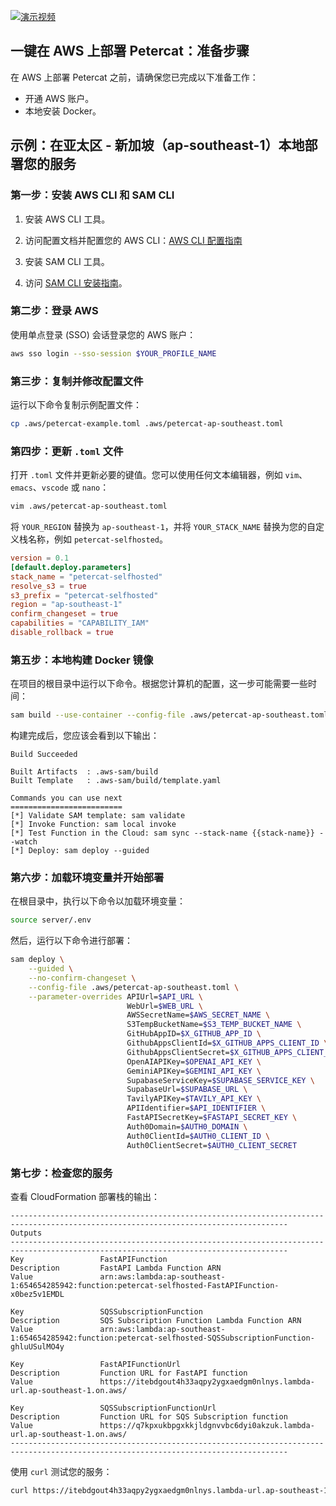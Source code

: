 [![演示视频](https://img.youtube.com/vi/Al6R9Ye5mBY/0.jpg)](https://www.youtube.com/watch?v=Al6R9Ye5mBY)

## 一键在 AWS 上部署 Petercat：准备步骤

在 AWS 上部署 Petercat 之前，请确保您已完成以下准备工作：

- 开通 AWS 账户。
- 本地安装 Docker。

## 示例：在亚太区 - 新加坡（ap-southeast-1）本地部署您的服务

### 第一步：安装 AWS CLI 和 SAM CLI

1. 安装 AWS CLI 工具。

2. 访问配置文档并配置您的 AWS CLI：[AWS CLI 配置指南](https://docs.aws.amazon.com/cli/latest/userguide/cli-configure-sso.html)

3. 安装 SAM CLI 工具。

4. 访问 [SAM CLI 安装指南](https://docs.aws.amazon.com/serverless-application-model/latest/developerguide/install-sam-cli.html)。

### 第二步：登录 AWS

使用单点登录 (SSO) 会话登录您的 AWS 账户：

```bash
aws sso login --sso-session $YOUR_PROFILE_NAME
```

### 第三步：复制并修改配置文件

运行以下命令复制示例配置文件：

```bash
cp .aws/petercat-example.toml .aws/petercat-ap-southeast.toml
```

### 第四步：更新 `.toml` 文件

打开 `.toml` 文件并更新必要的键值。您可以使用任何文本编辑器，例如 `vim`、`emacs`、`vscode` 或 `nano`：

```bash
vim .aws/petercat-ap-southeast.toml
```

将 `YOUR_REGION` 替换为 `ap-southeast-1`，并将 `YOUR_STACK_NAME` 替换为您的自定义栈名称，例如 `petercat-selfhosted`。

```toml
version = 0.1
[default.deploy.parameters]
stack_name = "petercat-selfhosted"
resolve_s3 = true
s3_prefix = "petercat-selfhosted"
region = "ap-southeast-1"
confirm_changeset = true
capabilities = "CAPABILITY_IAM"
disable_rollback = true
```

### 第五步：本地构建 Docker 镜像

在项目的根目录中运行以下命令。根据您计算机的配置，这一步可能需要一些时间：

```bash
sam build --use-container --config-file .aws/petercat-ap-southeast.toml
```

构建完成后，您应该会看到以下输出：

```
Build Succeeded

Built Artifacts  : .aws-sam/build
Built Template   : .aws-sam/build/template.yaml

Commands you can use next
=========================
[*] Validate SAM template: sam validate
[*] Invoke Function: sam local invoke
[*] Test Function in the Cloud: sam sync --stack-name {{stack-name}} --watch
[*] Deploy: sam deploy --guided
```

### 第六步：加载环境变量并开始部署

在根目录中，执行以下命令以加载环境变量：

```bash
source server/.env
```

然后，运行以下命令进行部署：

```bash
sam deploy \
    --guided \
    --no-confirm-changeset \
    --config-file .aws/petercat-ap-southeast.toml \
    --parameter-overrides APIUrl=$API_URL \
                          WebUrl=$WEB_URL \
                          AWSSecretName=$AWS_SECRET_NAME \
                          S3TempBucketName=$S3_TEMP_BUCKET_NAME \
                          GitHubAppID=$X_GITHUB_APP_ID \
                          GithubAppsClientId=$X_GITHUB_APPS_CLIENT_ID \
                          GithubAppsClientSecret=$X_GITHUB_APPS_CLIENT_SECRET \
                          OpenAIAPIKey=$OPENAI_API_KEY \
                          GeminiAPIKey=$GEMINI_API_KEY \
                          SupabaseServiceKey=$SUPABASE_SERVICE_KEY \
                          SupabaseUrl=$SUPABASE_URL \
                          TavilyAPIKey=$TAVILY_API_KEY \
                          APIIdentifier=$API_IDENTIFIER \
                          FastAPISecretKey=$FASTAPI_SECRET_KEY \
                          Auth0Domain=$AUTH0_DOMAIN \
                          Auth0ClientId=$AUTH0_CLIENT_ID \
                          Auth0ClientSecret=$AUTH0_CLIENT_SECRET
```

### 第七步：检查您的服务

查看 CloudFormation 部署栈的输出：


```
------------------------------------------------------------------------------------------------------------------------------------
Outputs
------------------------------------------------------------------------------------------------------------------------------------
Key                 FastAPIFunction
Description         FastAPI Lambda Function ARN
Value               arn:aws:lambda:ap-southeast-1:654654285942:function:petercat-selfhosted-FastAPIFunction-x0bez5v1EMDL

Key                 SQSSubscriptionFunction
Description         SQS Subscription Function Lambda Function ARN
Value               arn:aws:lambda:ap-southeast-1:654654285942:function:petercat-selfhosted-SQSSubscriptionFunction-ghluUSulMO4y

Key                 FastAPIFunctionUrl
Description         Function URL for FastAPI function
Value               https://itebdgout4h33aqpy2ygxaedgm0nlnys.lambda-url.ap-southeast-1.on.aws/

Key                 SQSSubscriptionFunctionUrl
Description         Function URL for SQS Subscription function
Value               https://q7kpxukbpgxkkjldgnvvbc6dyi0akzuk.lambda-url.ap-southeast-1.on.aws/
------------------------------------------------------------------------------------------------------------------------------------
```

使用 `curl` 测试您的服务：

```bash 
curl https://itebdgout4h33aqpy2ygxaedgm0nlnys.lambda-url.ap-southeast-1.on.aws/api/health_checker
```
